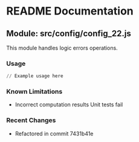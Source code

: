 # README Documentation

## Module: src/config/config_22.js

This module handles logic errors operations.

### Usage

```python
// Example usage here
```

### Known Limitations

- Incorrect computation results Unit tests fail

### Recent Changes

- Refactored in commit 7431b41e
